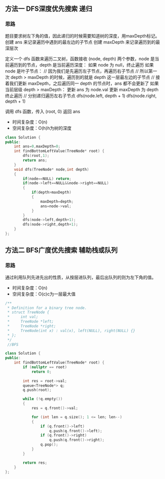 ## 方法一 DFS深度优先搜索 递归
### 思路
题目要求树左下角的值，因此递归的时候需要知道树的深度，用maxDepth标记。
创建 ans 来记录遍历中遇到的最左边的子节点
创建 maxDepth 来记录遍历到的最深层次

定义一个 dfs 函数来遍历二叉树，函数接收 (node, depth) 两个参数，node 是当前遍历到的节点，depth 是当前遍历深度：
    如果 node 为 null，终止遍历
    如果 node 是叶子节点：
        // 因为我们是先遍历左子节点，再遍历右子节点
        // 所以第一次 depth > maxDepth 的时候，遍历到的就是 depth 这一层最左边的子节点
        // 接着我们更新 maxDepth，之后遍历同一 depth 的节点时，ans 都不会更新了
        如果当前层级 depth > maxDepth：
            更新 ans 为 node.val
            更新 maxDepth 为 depth
        终止遍历
    // 分别递归遍历左右子节点
    dfs(node.left, depth + 1)
    dfs(node.right, depth + 1)

调用 dfs 函数，传入 (root, 0)
返回 ans
- 时间复杂度：O(n)
- 空间复杂度：O(h)h为树的深度
```c++
class Solution {
public:
    int ans=0,maxDepth=0;
    int findBottomLeftValue(TreeNode* root) {
        dfs(root,1);
        return ans;
    }
    void dfs(TreeNode* node,int depth)
    {
        if(node==NULL) return;
        if(node->left==NULL&&node->right==NULL)
        {
            if(depth>maxDepth)
            {
                maxDepth=depth;
                ans=node->val;
            }
        }
        dfs(node->left,depth+1);
        dfs(node->right,depth+1);
    }
};
```
## 方法二 BFS广度优先搜索 辅助栈或队列
### 思路
通过利用队列先进先出的性质，从按层进队列，最后出队列的则为左下角的值。
- 时间复杂度：O(n)
- 空间复杂度：O(c)c为一层最大值
```c++
/**
 * Definition for a binary tree node.
 * struct TreeNode {
 *     int val;
 *     TreeNode *left;
 *     TreeNode *right;
 *     TreeNode(int x) : val(x), left(NULL), right(NULL) {}
 * };
 */
 //BFS

class Solution {
public:
    int findBottomLeftValue(TreeNode* root) {
        if (nullptr == root)
            return 0;
        
        int res = root->val;
        queue<TreeNode*> q;
        q.push(root);

        while (!q.empty())
        {
            res = q.front()->val;

            for (int len = q.size(); 1 <= len; len--)
            {
                if (q.front()->left)
                    q.push(q.front()->left);
                if (q.front()->right)
                    q.push(q.front()->right);
                q.pop();
            }
        }

        return res;
    }
};
```

